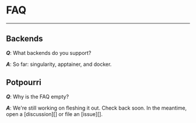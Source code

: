 # FAQ

---

## Backends

***Q***: What backends do you support?

***A***: So far: singularity, apptainer, and docker.

## Potpourri

***Q***: Why is the FAQ empty?

***A***: We're still working on fleshing it out. Check back soon. In the meantime, open a [discussion][] or file an [issue][].
